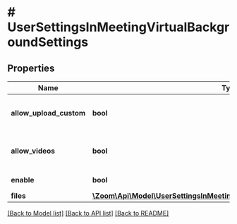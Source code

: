 # # UserSettingsInMeetingVirtualBackgroundSettings

## Properties

Name | Type | Description | Notes
------------ | ------------- | ------------- | -------------
**allow_upload_custom** | **bool** | Allow user to upload custom backgrounds. | [optional]
**allow_videos** | **bool** | Allow use of videos for virtual backgrounds. | [optional]
**enable** | **bool** | Enable virtual background. | [optional]
**files** | [**\Zoom\Api\Model\UserSettingsInMeetingVirtualBackgroundSettingsFilesInner[]**](UserSettingsInMeetingVirtualBackgroundSettingsFilesInner.md) |  | [optional]

[[Back to Model list]](../../README.md#models) [[Back to API list]](../../README.md#endpoints) [[Back to README]](../../README.md)
